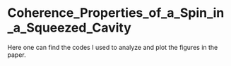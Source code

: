 # Coherence_Properties_of_a_Spin_in_a_Squeezed_Cavity
Here one can find the codes I used to analyze and plot the figures in the paper.
